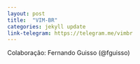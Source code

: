 ```yaml
---
layout: post
title:  "VIM-BR"
categories: jekyll update
link-telegram: https://telegram.me/vimbr
---
```

Colaboração: Fernando Guisso (@fguisso)
